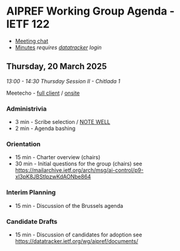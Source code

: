 # AIPREF Working Group Agenda - IETF 122

* [Meeting chat](https://zulip.ietf.org/#narrow/stream/aipref)
* [Minutes](https://notes.ietf.org/notes-ietf-122-aipref) _requires [datatracker](https://datatracker.ietf.org) login_

## Thursday, 20 March 2025

_13:00 - 14:30	Thursday Session II - Chitlada 1_

Meetecho - [full client](https://meetings.conf.meetecho.com/ietf122/?session=33918) / [onsite](https://meetings.conf.meetecho.com/onsite122/?session=33918)

### Administrivia

*  3 min - Scribe selection / [NOTE WELL](https://www.ietf.org/about/note-well/)
*  2 min - Agenda bashing

### Orientation

* 15 min - Charter overview (chairs)
* 30 min - Initial questions for the group (chairs)
   see https://mailarchive.ietf.org/arch/msg/ai-control/p9-xl3pK8JBStIpzwKdAONbe864

### Interim Planning

* 15 min - Discussion of the Brussels agenda

### Candidate Drafts

* 15 min - Discussion of candidates for adoption
  see https://datatracker.ietf.org/wg/aipref/documents/